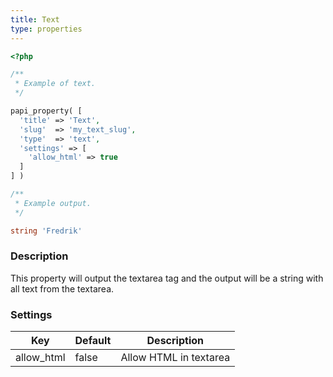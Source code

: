 ```yaml
---
title: Text
type: properties
---
```


```php
<?php

/**
 * Example of text.
 */

papi_property( [
  'title' => 'Text',
  'slug'  => 'my_text_slug',
  'type'  => 'text',
  'settings' => [
    'allow_html' => true
  ]
] )

/**
 * Example output.
 */

string 'Fredrik'
```

### Description

This property will output the textarea tag and the output will be a string with all text from the textarea.

### Settings

Key        | Default | Description
-----------|---------|------------------------------------------------------------
allow_html | false   | Allow HTML in textarea
